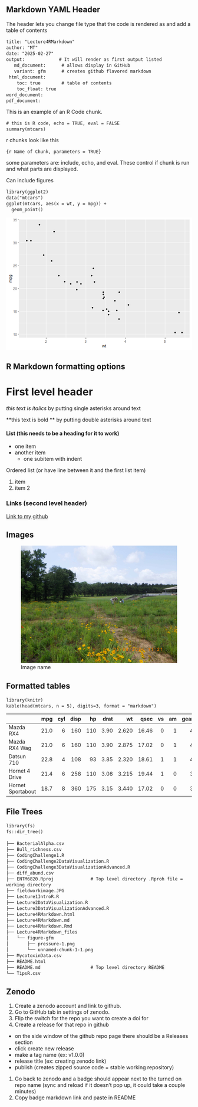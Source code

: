 ## Markdown YAML Header

The header lets you change file type that the code is rendered as and
add a table of contents

    title: "Lecture4RMarkdown"
    author: "MT"
    date: "2025-02-27"
    output:             # It will render as first output listed 
       md_document:      # allows display in GitHub
       variant: gfm      # creates github flavored markdown
     html_document:       
        toc: true        # table of contents
        toc_float: true
    word_document:          
    pdf_document:

This is an example of an R Code chunk.

    # this is R code, echo = TRUE, eval = FALSE
    summary(mtcars)

r chunks look like this

    {r Name of Chunk, parameters = TRUE}

some parameters are: include, echo, and eval. These control if chunk is
run and what parts are displayed.

Can include figures

    library(ggplot2)
    data("mtcars")
    ggplot(mtcars, aes(x = wt, y = mpg)) +
      geom_point()

![](Lecture4RMarkdown_files/figure-markdown_strict/unnamed-chunk-1-1.png)

## R Markdown formatting options

# First level header

*this text is italics* by putting single asterisks around text

**this text is bold ** by putting double asterisks around text

#### List (this needs to be a heading for it to work)

-   one item
-   another item
    -   one subitem with indent

Ordered list (or have line between it and the first list item)

1.  item
2.  item 2

### Links (second level header)

[Link to my github](https://github.com/mgt0021/ENTM6820.git)

## Images

<figure>
<img src="fieldworkimage.JPG" alt="Image name" />
<figcaption aria-hidden="true">Image name</figcaption>
</figure>

## Formatted tables

    library(knitr)
    kable(head(mtcars, n = 5), digits=3, format = "markdown")

<table style="width:100%;">
<colgroup>
<col style="width: 26%" />
<col style="width: 7%" />
<col style="width: 5%" />
<col style="width: 7%" />
<col style="width: 5%" />
<col style="width: 7%" />
<col style="width: 8%" />
<col style="width: 8%" />
<col style="width: 4%" />
<col style="width: 4%" />
<col style="width: 7%" />
<col style="width: 7%" />
</colgroup>
<thead>
<tr class="header">
<th style="text-align: left;"></th>
<th style="text-align: right;">mpg</th>
<th style="text-align: right;">cyl</th>
<th style="text-align: right;">disp</th>
<th style="text-align: right;">hp</th>
<th style="text-align: right;">drat</th>
<th style="text-align: right;">wt</th>
<th style="text-align: right;">qsec</th>
<th style="text-align: right;">vs</th>
<th style="text-align: right;">am</th>
<th style="text-align: right;">gear</th>
<th style="text-align: right;">carb</th>
</tr>
</thead>
<tbody>
<tr class="odd">
<td style="text-align: left;">Mazda RX4</td>
<td style="text-align: right;">21.0</td>
<td style="text-align: right;">6</td>
<td style="text-align: right;">160</td>
<td style="text-align: right;">110</td>
<td style="text-align: right;">3.90</td>
<td style="text-align: right;">2.620</td>
<td style="text-align: right;">16.46</td>
<td style="text-align: right;">0</td>
<td style="text-align: right;">1</td>
<td style="text-align: right;">4</td>
<td style="text-align: right;">4</td>
</tr>
<tr class="even">
<td style="text-align: left;">Mazda RX4 Wag</td>
<td style="text-align: right;">21.0</td>
<td style="text-align: right;">6</td>
<td style="text-align: right;">160</td>
<td style="text-align: right;">110</td>
<td style="text-align: right;">3.90</td>
<td style="text-align: right;">2.875</td>
<td style="text-align: right;">17.02</td>
<td style="text-align: right;">0</td>
<td style="text-align: right;">1</td>
<td style="text-align: right;">4</td>
<td style="text-align: right;">4</td>
</tr>
<tr class="odd">
<td style="text-align: left;">Datsun 710</td>
<td style="text-align: right;">22.8</td>
<td style="text-align: right;">4</td>
<td style="text-align: right;">108</td>
<td style="text-align: right;">93</td>
<td style="text-align: right;">3.85</td>
<td style="text-align: right;">2.320</td>
<td style="text-align: right;">18.61</td>
<td style="text-align: right;">1</td>
<td style="text-align: right;">1</td>
<td style="text-align: right;">4</td>
<td style="text-align: right;">1</td>
</tr>
<tr class="even">
<td style="text-align: left;">Hornet 4 Drive</td>
<td style="text-align: right;">21.4</td>
<td style="text-align: right;">6</td>
<td style="text-align: right;">258</td>
<td style="text-align: right;">110</td>
<td style="text-align: right;">3.08</td>
<td style="text-align: right;">3.215</td>
<td style="text-align: right;">19.44</td>
<td style="text-align: right;">1</td>
<td style="text-align: right;">0</td>
<td style="text-align: right;">3</td>
<td style="text-align: right;">1</td>
</tr>
<tr class="odd">
<td style="text-align: left;">Hornet Sportabout</td>
<td style="text-align: right;">18.7</td>
<td style="text-align: right;">8</td>
<td style="text-align: right;">360</td>
<td style="text-align: right;">175</td>
<td style="text-align: right;">3.15</td>
<td style="text-align: right;">3.440</td>
<td style="text-align: right;">17.02</td>
<td style="text-align: right;">0</td>
<td style="text-align: right;">0</td>
<td style="text-align: right;">3</td>
<td style="text-align: right;">2</td>
</tr>
</tbody>
</table>

## File Trees

    library(fs)
    fs::dir_tree()

    ├── BacterialAlpha.csv
    ├── Bull_richness.csv
    ├── CodingChallenge1.R
    ├── CodingChallenge2DataVisualization.R
    ├── CodingChallenge3DataVisualizationAdvanced.R
    ├── diff_abund.csv
    ├── ENTM6820.Rproj              # Top level directory .Rproh file = working directory
    ├── fieldworkimage.JPG
    ├── Lecture1IntroR.R
    ├── Lecture2DataVisualization.R
    ├── Lecture3DataVisualizationAdvanced.R
    ├── Lecture4RMarkdown.html
    ├── Lecture4RMarkdown.md
    ├── Lecture4RMarkdown.Rmd
    ├── Lecture4RMarkdown_files
    │   └── figure-gfm
    │       ├── pressure-1.png
    │       └── unnamed-chunk-1-1.png
    ├── MycotoxinData.csv
    ├── README.html
    ├── README.md                   # Top level directory README
    └── TipsR.csv       

## Zenodo

1.  Create a zenodo account and link to github.
2.  Go to GitHub tab in settings of zenodo.
3.  Flip the switch for the repo you want to create a doi for
4.  Create a release for that repo in github

-   on the side window of the github repo page there should be a
    Releases section
-   click create new release
-   make a tag name (ex: v1.0.0)
-   release title (ex: creating zenodo link)
-   publish (creates zipped source code = stable working repository)

1.  Go back to zenodo and a badge should appear next to the turned on
    repo name (sync and reload if it doesn’t pop up, it could take a
    couple minutes)
2.  Copy badge markdown link and paste in README
